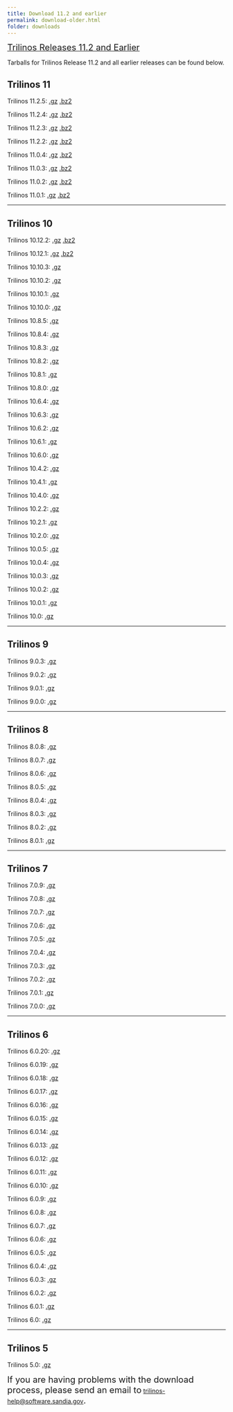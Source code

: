 ```yaml
---
title: Download 11.2 and earlier
permalink: download-older.html
folder: downloads
---
```


<span style="text-decoration: underline;"><span style="font-size: 20px;">Trilinos Releases 11.2 and Earlier</span></span>

Tarballs for Trilinos Release 11.2 and all earlier releases can be found below.

## Trilinos 11

Trilinos 11.2.5: [.gz](http://trilinos.org/oldsite/download/login.html?tid=tr11025gz) [.bz2](http://trilinos.org/oldsite/download/login.html?tid=tr11025bz2)

Trilinos 11.2.4: [.gz](http://trilinos.org/oldsite/download/login.html?tid=tr11024gz) [.bz2](http://trilinos.org/oldsite/download/login.html?tid=tr11024bz2)

Trilinos 11.2.3: [.gz](http://trilinos.org/oldsite/download/login.html?tid=tr11023gz) [.bz2](http://trilinos.org/oldsite/download/login.html?tid=tr11023bz2)

Trilinos 11.2.2: [.gz](http://trilinos.org/oldsite/download/login.html?tid=tr11022gz) [.bz2](http://trilinos.org/oldsite/download/login.html?tid=tr11022bz2)

Trilinos 11.0.4: [.gz](http://trilinos.org/oldsite/download/login.html?tid=tr11004gz) [.bz2](http://trilinos.org/oldsite/download/login.html?tid=tr11004bz2)

Trilinos 11.0.3: [.gz](http://trilinos.org/oldsite/download/login.html?tid=tr11003gz) [.bz2](http://trilinos.org/oldsite/download/login.html?tid=tr11003bz2)

Trilinos 11.0.2: [.gz](http://trilinos.org/oldsite/download/login.html?tid=tr11002gz) [.bz2](http://trilinos.org/oldsite/download/login.html?tid=tr11002bz2)

Trilinos 11.0.1: [.gz](http://trilinos.org/oldsite/download/login.html?tid=tr11001gz) [.bz2](http://trilinos.org/oldsite/download/login.html?tid=tr11001bz2)

* * *

## Trilinos 10

Trilinos 10.12.2: [.gz](http://trilinos.org/oldsite/download/login.html?tid=tr10122gz) [.bz2](http://trilinos.org/oldsite/download/login.html?tid=tr10122bz2)

Trilinos 10.12.1: [.gz](http://trilinos.org/oldsite/download/login.html?tid=tr10121gz) [.bz2](http://trilinos.org/oldsite/download/login.html?tid=tr10121bz2)

Trilinos 10.10.3: [.gz](http://trilinos.org/oldsite/download/login.html?tid=tr10103)

Trilinos 10.10.2: [.gz](http://trilinos.org/oldsite/download/login.html?tid=tr10102)

Trilinos 10.10.1: [.gz](http://trilinos.org/oldsite/download/login.html?tid=tr10101)

Trilinos 10.10.0: [.gz](http://trilinos.org/oldsite/download/login.html?tid=tr10100)

Trilinos 10.8.5: [.gz](http://trilinos.org/oldsite/download/login.html?tid=tr1085)

Trilinos 10.8.4: [.gz](http://trilinos.org/oldsite/download/login.html?tid=tr1084)

Trilinos 10.8.3: [.gz](http://trilinos.org/oldsite/download/login.html?tid=tr1083)

Trilinos 10.8.2: [.gz](http://trilinos.org/oldsite/download/login.html?tid=tr1082)

Trilinos 10.8.1: [.gz](http://trilinos.org/oldsite/download/login.html?tid=tr1081)

Trilinos 10.8.0: [.gz](http://trilinos.org/oldsite/download/login.html?tid=tr1080)

Trilinos 10.6.4: [.gz](http://trilinos.org/oldsite/download/login.html?tid=tr1064)

Trilinos 10.6.3: [.gz](http://trilinos.org/oldsite/download/login.html?tid=tr1063)

Trilinos 10.6.2: [.gz](http://trilinos.org/oldsite/download/login.html?tid=tr1062)

Trilinos 10.6.1: [.gz](http://trilinos.org/oldsite/download/login.html?tid=tr1061)

Trilinos 10.6.0: [.gz](http://trilinos.org/oldsite/download/login.html?tid=tr1060)

Trilinos 10.4.2: [.gz](http://trilinos.org/oldsite/download/login.html?tid=tr1042)

Trilinos 10.4.1: [.gz](http://trilinos.org/oldsite/download/login.html?tid=tr1041)

Trilinos 10.4.0: [.gz](http://trilinos.org/oldsite/download/login.html?tid=tr1040)

Trilinos 10.2.2: [.gz](http://trilinos.org/oldsite/download/login.html?tid=tr1022)

Trilinos 10.2.1: [.gz](http://trilinos.org/oldsite/download/login.html?tid=tr1021)

Trilinos 10.2.0: [.gz](http://trilinos.org/oldsite/download/login.html?tid=tr1020)

Trilinos 10.0.5: [.gz](http://trilinos.org/oldsite/download/login.html?tid=tr1005)

Trilinos 10.0.4: [.gz](http://trilinos.org/oldsite/download/login.html?tid=tr1004)

Trilinos 10.0.3: [.gz](http://trilinos.org/oldsite/download/login.html?tid=tr1003)

Trilinos 10.0.2: [.gz](http://trilinos.org/oldsite/download/login.html?tid=tr1002)

Trilinos 10.0.1: [.gz](http://trilinos.org/oldsite/download/login.html?tid=tr1001)

Trilinos 10.0: [.gz](http://trilinos.org/oldsite/download/login.html?tid=tr100)

* * *

## Trilinos 9

Trilinos 9.0.3: [.gz](http://trilinos.org/oldsite/download/login.html?tid=tr903)

Trilinos 9.0.2: [.gz](http://trilinos.org/oldsite/download/login.html?tid=tr902)

Trilinos 9.0.1: [.gz](http://trilinos.org/oldsite/download/login.html?tid=tr901)

Trilinos 9.0.0: [.gz](http://trilinos.org/oldsite/download/login.html?tid=tr900)

* * *

## Trilinos 8

Trilinos 8.0.8: [.gz](http://trilinos.org/oldsite/download/login.html?tid=tr808)

Trilinos 8.0.7: [.gz](http://trilinos.org/oldsite/download/login.html?tid=tr807)

Trilinos 8.0.6: [.gz](http://trilinos.org/oldsite/download/login.html?tid=tr806)

Trilinos 8.0.5: [.gz](http://trilinos.org/oldsite/download/login.html?tid=tr805)

Trilinos 8.0.4: [.gz](http://trilinos.org/oldsite/download/login.html?tid=tr804)

Trilinos 8.0.3: [.gz](http://trilinos.org/oldsite/download/login.html?tid=tr803)

Trilinos 8.0.2: [.gz](http://trilinos.org/oldsite/download/login.html?tid=tr802)

Trilinos 8.0.1: [.gz](http://trilinos.org/oldsite/download/login.html?tid=tr801)

* * *

## Trilinos 7

Trilinos 7.0.9: [.gz](http://trilinos.org/oldsite/download/login.html?tid=tr709)

Trilinos 7.0.8: [.gz](http://trilinos.org/oldsite/download/login.html?tid=tr708)

Trilinos 7.0.7: [.gz](http://trilinos.org/oldsite/download/login.html?tid=tr707)

Trilinos 7.0.6: [.gz](http://trilinos.org/oldsite/download/login.html?tid=tr706)

Trilinos 7.0.5: [.gz](http://trilinos.org/oldsite/download/login.html?tid=tr705)

Trilinos 7.0.4: [.gz](http://trilinos.org/oldsite/download/login.html?tid=tr704)

Trilinos 7.0.3: [.gz](http://trilinos.org/oldsite/download/login.html?tid=tr703)

Trilinos 7.0.2: [.gz](http://trilinos.org/oldsite/download/login.html?tid=tr702)

Trilinos 7.0.1: [.gz](http://trilinos.org/oldsite/download/login.html?tid=tr701)

Trilinos 7.0.0: [.gz](http://trilinos.org/oldsite/download/login.html?tid=tr700)

* * *

## Trilinos 6

Trilinos 6.0.20: [.gz](http://trilinos.org/oldsite/download/login.html?tid=tr6020)

Trilinos 6.0.19: [.gz](http://trilinos.org/oldsite/download/login.html?tid=tr6019)

Trilinos 6.0.18: [.gz](http://trilinos.org/oldsite/download/login.html?tid=tr6018)

Trilinos 6.0.17: [.gz](http://trilinos.org/oldsite/download/login.html?tid=tr6017)

Trilinos 6.0.16: [.gz](http://trilinos.org/oldsite/download/login.html?tid=tr6016)

Trilinos 6.0.15: [.gz](http://trilinos.org/oldsite/download/login.html?tid=tr6015)

Trilinos 6.0.14: [.gz](http://trilinos.org/oldsite/download/login.html?tid=tr6014)

Trilinos 6.0.13: [.gz](http://trilinos.org/oldsite/download/login.html?tid=tr6013)

Trilinos 6.0.12: [.gz](http://trilinos.org/oldsite/download/login.html?tid=tr6012)

Trilinos 6.0.11: [.gz](http://trilinos.org/oldsite/download/login.html?tid=tr6011)

Trilinos 6.0.10: [.gz](http://trilinos.org/oldsite/download/login.html?tid=tr6010)

Trilinos 6.0.9: [.gz](http://trilinos.org/oldsite/download/login.html?tid=tr609)

Trilinos 6.0.8: [.gz](http://trilinos.org/oldsite/download/login.html?tid=tr608)

Trilinos 6.0.7: [.gz](http://trilinos.org/oldsite/download/login.html?tid=tr607)

Trilinos 6.0.6: [.gz](http://trilinos.org/oldsite/download/login.html?tid=tr606)

Trilinos 6.0.5: [.gz](http://trilinos.org/oldsite/download/login.html?tid=tr605)

Trilinos 6.0.4: [.gz](http://trilinos.org/oldsite/download/login.html?tid=tr604)

Trilinos 6.0.3: [.gz](http://trilinos.org/oldsite/download/login.html?tid=tr603)

Trilinos 6.0.2: [.gz](http://trilinos.org/oldsite/download/login.html?tid=tr602)

Trilinos 6.0.1: [.gz](http://trilinos.org/oldsite/download/login.html?tid=tr601)

Trilinos 6.0: [.gz](http://trilinos.org/oldsite/download/login.html?tid=tr60)

* * *

## Trilinos 5

Trilinos 5.0: [.gz](http://trilinos.org/oldsite/download/login.html?tid=tr50)

<span style="font-size: 20px;">If you are having problems with the download process, please send an email to</span> [trilinos-help@software.sandia.gov](mailto:trilinos-help@software.sandia.gov)<span style="font-size: 20px;">.</span>